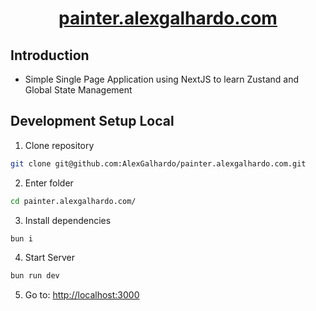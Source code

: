 <div align="center">
 <h1 align="center"><a href="https://painter.alexgalhardo.com" target="_blank">painter.alexgalhardo.com</a></h1>
</div>

## Introduction

- Simple Single Page Application using NextJS to learn Zustand and Global State Management

## Development Setup Local

1. Clone repository

```bash
git clone git@github.com:AlexGalhardo/painter.alexgalhardo.com.git
```

2. Enter folder

```bash
cd painter.alexgalhardo.com/
```

3. Install dependencies

```bash
bun i
```

4. Start Server

```bash
bun run dev
```

5. Go to: <http://localhost:3000>
